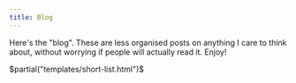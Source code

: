 ```yaml
---
title: Blog
---
```


Here's the "blog".
These are less organised posts on anything I care to think about, 
without worrying if people will actually read it. Enjoy!

$partial("templates/short-list.html")$